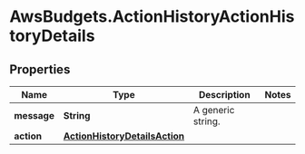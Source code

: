 # AwsBudgets.ActionHistoryActionHistoryDetails

## Properties

Name | Type | Description | Notes
------------ | ------------- | ------------- | -------------
**message** | **String** |  A generic string. | 
**action** | [**ActionHistoryDetailsAction**](ActionHistoryDetailsAction.md) |  | 


